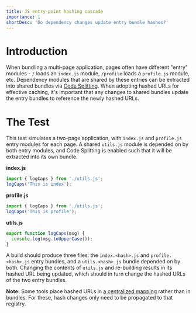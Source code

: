 ```yaml
---
title: JS entry-point hashing cascade
importance: 1
shortDesc: 'Do dependency changes update entry bundle hashes?'
---
```


# Introduction

When bundling a multi-page application, pages often have different "entry" modules - `/` loads an `index.js` module, `/profile` loads a `profile.js` module, etc. Dependency modules that are shared by these entries can be extracted into shared bundles via [Code Splitting](/code-splitting/). When adopting hashed URLs for effective caching, it's important that any changes to shared bundles update the entry bundles to reference the newly hashed URLs.

# The Test

This test simulates a two-page application, with `index.js` and `profile.js` entry modules for each page. A shared `utils.js` module is depended on by both entry modules, and Code Splitting is enabled such that it will be extracted into its own bundle.

**index.js**

```js
import { logCaps } from './utils.js';
logCaps('This is index');
```

**profile.js**

```js
import { logCaps } from './utils.js';
logCaps('This is profile');
```

**utils.js**

```js
export function logCaps(msg) {
  console.log(msg.toUpperCase());
}
```

A build should produce three files: the `index.<hash>.js` and `profile.<hash>.js` entry bundles, and a `utils.<hash>.js` bundle depended on by both. Changing the contents of `utils.js` and re-building results in its hashed URL being updated, which should in turn change the hashed URLs of the two entry bundles.

**Note:** Some tools place hashed URLs in [a centralized mapping](/hashing/avoid-cascade) rather than in bundles. For these, hash changes only need to be propagated to that registry.

